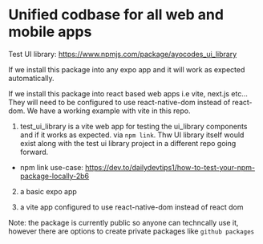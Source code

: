# Unified codbase for all web and mobile apps

Test UI library: https://www.npmjs.com/package/ayocodes_ui_library

If we install this package into any expo app and it will work as expected automatically.

If we install this package into react based web apps i.e vite, next.js etc... They will need to be configured to use react-native-dom instead of react-dom. We have a working example with vite in this repo.

1. test_ui_library is a vite web app for testing the ui_library components and if it works as expected. via ``npm link``. Thw UI library itself would exist along with the test ui library project in a different repo going forward.
- npm link use-case: https://dev.to/dailydevtips1/how-to-test-your-npm-package-locally-2b6

2. a basic expo app

3. a vite app configured to use react-native-dom instead of react dom

Note: the package is currently public so anyone can techncally use it, however there are options to create private packages like ``github packages`` 
